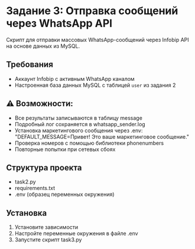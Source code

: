 # Задание 3: Отправка сообщений через WhatsApp API
Скрипт для отправки массовых WhatsApp-сообщений через Infobip API на основе данных из MySQL.

## Требования
- Аккаунт Infobip с активным WhatsApp каналом
- Настроенная база данных MySQL с таблицей `user` из задания 2

## ⚠️ Возможности:
- Все результаты записываются в таблицу message
- Подробный лог сохраняется в whatsapp_sender.log
- Установка маркетингового сообщения через .env: "DEFAULT_MESSAGE=Привет! Это ваше маркетинговое сообщение."
- Проверка номеров с помощью библиотеки phonenumbers
- Повторные попытки при сетевых сбоях

## Структура проекта
- task2.py 
- requirements.txt
- .env (образец переменных окружения)

## Установка
1. Установите зависимости
2. Настройте переменные окружения в файле .env
3. Запустите скрипт task3.py
